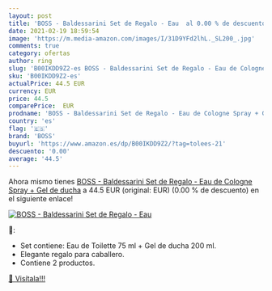```yaml
---
layout: post
title: 'BOSS - Baldessarini Set de Regalo - Eau  al 0.00 % de descuento'
date: 2021-02-19 18:59:54
image: 'https://m.media-amazon.com/images/I/31D9YFd2lhL._SL200_.jpg'
comments: true
category: ofertas
author: ring
slug: 'B00IKDD9Z2-es BOSS - Baldessarini Set de Regalo - Eau de Cologne Spray +...'
sku: 'B00IKDD9Z2-es'
actualPrice: 44.5 EUR
currency: EUR
price: 44.5
comparePrice:  EUR
prodname: 'BOSS - Baldessarini Set de Regalo - Eau de Cologne Spray + Gel de ducha'
country: 'es'
flag: '🇪🇸'
brand: 'BOSS'
buyurl: 'https://www.amazon.es/dp/B00IKDD9Z2/?tag=tolees-21'
descuento: '0.00'
average: '44.5'
---
```


Ahora mismo tienes [BOSS - Baldessarini Set de Regalo - Eau de Cologne Spray + Gel de ducha](https://www.amazon.es/dp/B00IKDD9Z2/?tag=tolees-21) a 44.5 EUR (original:  EUR) (0.00 %  de descuento) en el siguiente enlace!

[![BOSS - Baldessarini Set de Regalo - Eau ](https://m.media-amazon.com/images/I/31D9YFd2lhL._SL200_.jpg)](https://www.amazon.es/dp/B00IKDD9Z2/?tag=tolees-21)

🔎:

- Set contiene: Eau de Toilette 75 ml + Gel de ducha 200 ml.
- Elegante regalo para caballero.
- Contiene 2 productos.

[🛒 Visítala!!!](https://www.amazon.es/dp/B00IKDD9Z2/?tag=tolees-21)
